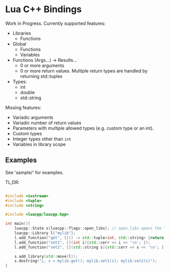 # Lua C++ Bindings

Work in Progress. Currently supported features:
- Libraries
  - Functions
- Global
  - Functions
  - Variables
- Functions (Args...) -> Results...
  - 0 or more arguments
  - 0 or more return values. Multiple return types are handled by returning std::tuples
- Types:
  - int
  - double
  - std::string

Missing features:
- Variadic arguments
- Variadic number of return values
- Parameters with multiple allowed types (e.g. custom type or an int).
- Custom types
- Integer types other than `int`
- Variables in library scope


## Examples

See 'sample/' for examples.

TL;DR:

```C++

#include <iostream>
#include <tuple>
#include <string>

#include <luacpp/luacpp.hpp>

int main(){
    luacpp::State s{luacpp::flags::open_libs}; // open_libs opens the "standard" libraries such as `io` and `math`
    luacpp::Library l{"mylib"};
    l.add_function("get", []() -> std::tuple<int, std::string> {return {42, "foo"};});
	l.add_function("set1", [](int i){std::cerr << i << '\n'; });
	l.add_function("set2", [](std::string s){std::cerr << s << '\n'; });

    s.add_library(std::move(l));
    s.dostring("i, s = mylib.get(); mylib.set1(i); mylib.set2(s)");
}

```
